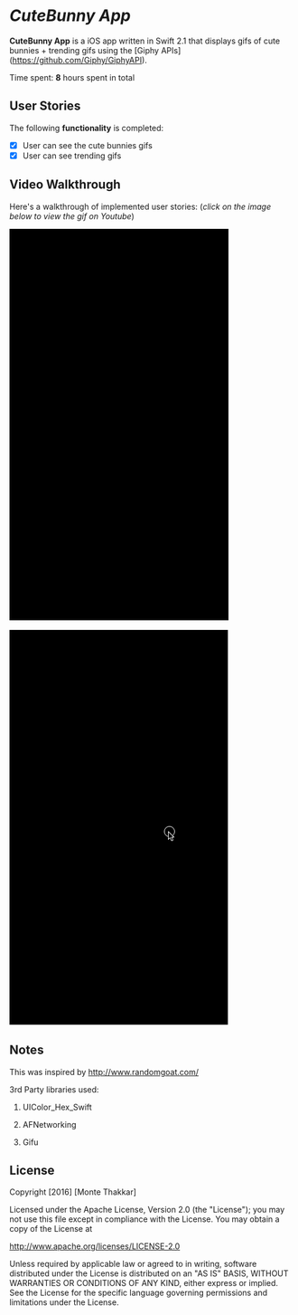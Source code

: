 # *CuteBunny App*

**CuteBunny App** is a iOS app written in Swift 2.1 that displays gifs of cute bunnies + trending gifs using the [Giphy APIs] (https://github.com/Giphy/GiphyAPI). 

Time spent: **8** hours spent in total

## User Stories

The following **functionality** is completed:

- [x] User can see the cute bunnies gifs
- [x] User can see trending gifs

## Video Walkthrough 

Here's a walkthrough of implemented user stories: (*click on the image below to view the gif on Youtube*)

![Iteration 1](cutebunny-demo.gif)

![Iteration 2](cutebunny-demo2.gif)

## Notes

This was inspired by http://www.randomgoat.com/

3rd Party libraries used:
1. UIColor_Hex_Swift

2. AFNetworking

3. Gifu

## License

Copyright [2016] [Monte Thakkar]

Licensed under the Apache License, Version 2.0 (the "License");
you may not use this file except in compliance with the License.
You may obtain a copy of the License at

http://www.apache.org/licenses/LICENSE-2.0

Unless required by applicable law or agreed to in writing, software
distributed under the License is distributed on an "AS IS" BASIS,
WITHOUT WARRANTIES OR CONDITIONS OF ANY KIND, either express or implied.
See the License for the specific language governing permissions and
limitations under the License.

